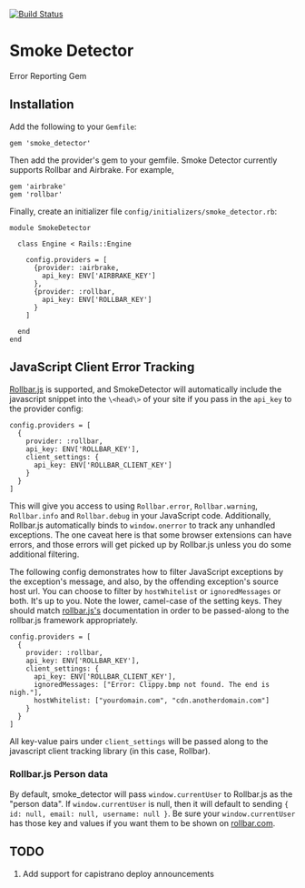 [![Build Status](https://travis-ci.org/lumoslabs/smoke_detector.png)](https://travis-ci.org/lumoslabs/smoke_detector)

Smoke Detector
=============

Error Reporting Gem


Installation
-------------

Add the following to your `Gemfile`:
```
gem 'smoke_detector'
```

Then add the provider's gem to your gemfile. Smoke Detector currently supports Rollbar and Airbrake. For example,
```
gem 'airbrake'
gem 'rollbar'
```

Finally, create an initializer file `config/initializers/smoke_detector.rb`:
```
module SmokeDetector

  class Engine < Rails::Engine

    config.providers = [
      {provider: :airbrake,
        api_key: ENV['AIRBRAKE_KEY']
      },
      {provider: :rollbar,
        api_key: ENV['ROLLBAR_KEY']
      }
    ]

  end
end
```

JavaScript Client Error Tracking
--------------------------------

[Rollbar.js](https://github.com/rollbar/rollbar.js) is supported, and SmokeDetector
will automatically include the javascript snippet into the `\<head\>` of your site
if you pass in the `api_key` to the provider config:

```
config.providers = [
  {
    provider: :rollbar,
    api_key: ENV['ROLLBAR_KEY'],
    client_settings: {
      api_key: ENV['ROLLBAR_CLIENT_KEY']
    }
  }
]
```

This will give you access to using `Rollbar.error`, `Rollbar.warning`, `Rollbar.info` and
`Rollbar.debug` in your JavaScript code. Additionally, Rollbar.js automatically binds to
`window.onerror` to track any unhandled exceptions. The one caveat here is that
some browser extensions can have errors, and those errors will get picked up
by Rollbar.js unless you do some additional filtering.

The following config demonstrates how to filter JavaScript exceptions by
the exception's message, and also, by the offending exception's source host url.
You can choose to filter by `hostWhitelist` or `ignoredMessages` or both. It's
up to you. Note the lower, camel-case of the setting keys. They should match
[rollbar.js's](https://github.com/rollbar/rollbar.js) documentation in order to
be passed-along to the rollbar.js framework appropriately.

```
config.providers = [
  {
    provider: :rollbar,
    api_key: ENV['ROLLBAR_KEY'],
    client_settings: {
      api_key: ENV['ROLLBAR_CLIENT_KEY'],
      ignoredMessages: ["Error: Clippy.bmp not found. The end is nigh."],
      hostWhitelist: ["yourdomain.com", "cdn.anotherdomain.com"]
    }
  }
]
```

All key-value pairs under `client_settings` will be passed along to the javascript
client tracking library (in this case, Rollbar).

### Rollbar.js Person data

By default, smoke_detector will pass `window.currentUser` to Rollbar.js as the "person data". If `window.currentUser` is null, then it will default to sending `{ id: null, email: null, username: null }`. Be sure your `window.currentUser` has those key and values if you want them to be shown on [rollbar.com](http://rollbar.com).


TODO
----
1. Add support for capistrano deploy announcements
